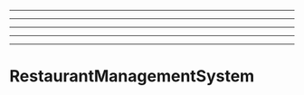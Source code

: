 ------------------------------------------------------------
----------------------------------------------------------------------------------------------------
----------------------------------------------------------------------------------------------------
----------------------------------------------------------------------------------------------------
----------------------------------------------------------------------------------------------------
# RestaurantManagementSystem
